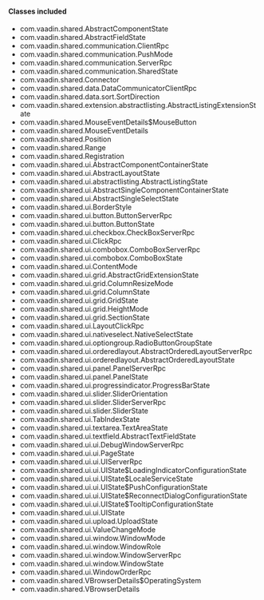 #### Classes included
- com.vaadin.shared.AbstractComponentState
- com.vaadin.shared.AbstractFieldState
- com.vaadin.shared.communication.ClientRpc
- com.vaadin.shared.communication.PushMode
- com.vaadin.shared.communication.ServerRpc
- com.vaadin.shared.communication.SharedState
- com.vaadin.shared.Connector
- com.vaadin.shared.data.DataCommunicatorClientRpc
- com.vaadin.shared.data.sort.SortDirection
- com.vaadin.shared.extension.abstractlisting.AbstractListingExtensionState
- com.vaadin.shared.MouseEventDetails$MouseButton
- com.vaadin.shared.MouseEventDetails
- com.vaadin.shared.Position
- com.vaadin.shared.Range
- com.vaadin.shared.Registration
- com.vaadin.shared.ui.AbstractComponentContainerState
- com.vaadin.shared.ui.AbstractLayoutState
- com.vaadin.shared.ui.abstractlisting.AbstractListingState
- com.vaadin.shared.ui.AbstractSingleComponentContainerState
- com.vaadin.shared.ui.AbstractSingleSelectState
- com.vaadin.shared.ui.BorderStyle
- com.vaadin.shared.ui.button.ButtonServerRpc
- com.vaadin.shared.ui.button.ButtonState
- com.vaadin.shared.ui.checkbox.CheckBoxServerRpc
- com.vaadin.shared.ui.ClickRpc
- com.vaadin.shared.ui.combobox.ComboBoxServerRpc
- com.vaadin.shared.ui.combobox.ComboBoxState
- com.vaadin.shared.ui.ContentMode
- com.vaadin.shared.ui.grid.AbstractGridExtensionState
- com.vaadin.shared.ui.grid.ColumnResizeMode
- com.vaadin.shared.ui.grid.ColumnState
- com.vaadin.shared.ui.grid.GridState
- com.vaadin.shared.ui.grid.HeightMode
- com.vaadin.shared.ui.grid.SectionState
- com.vaadin.shared.ui.LayoutClickRpc
- com.vaadin.shared.ui.nativeselect.NativeSelectState
- com.vaadin.shared.ui.optiongroup.RadioButtonGroupState
- com.vaadin.shared.ui.orderedlayout.AbstractOrderedLayoutServerRpc
- com.vaadin.shared.ui.orderedlayout.AbstractOrderedLayoutState
- com.vaadin.shared.ui.panel.PanelServerRpc
- com.vaadin.shared.ui.panel.PanelState
- com.vaadin.shared.ui.progressindicator.ProgressBarState
- com.vaadin.shared.ui.slider.SliderOrientation
- com.vaadin.shared.ui.slider.SliderServerRpc
- com.vaadin.shared.ui.slider.SliderState
- com.vaadin.shared.ui.TabIndexState
- com.vaadin.shared.ui.textarea.TextAreaState
- com.vaadin.shared.ui.textfield.AbstractTextFieldState
- com.vaadin.shared.ui.ui.DebugWindowServerRpc
- com.vaadin.shared.ui.ui.PageState
- com.vaadin.shared.ui.ui.UIServerRpc
- com.vaadin.shared.ui.ui.UIState$LoadingIndicatorConfigurationState
- com.vaadin.shared.ui.ui.UIState$LocaleServiceState
- com.vaadin.shared.ui.ui.UIState$PushConfigurationState
- com.vaadin.shared.ui.ui.UIState$ReconnectDialogConfigurationState
- com.vaadin.shared.ui.ui.UIState$TooltipConfigurationState
- com.vaadin.shared.ui.ui.UIState
- com.vaadin.shared.ui.upload.UploadState
- com.vaadin.shared.ui.ValueChangeMode
- com.vaadin.shared.ui.window.WindowMode
- com.vaadin.shared.ui.window.WindowRole
- com.vaadin.shared.ui.window.WindowServerRpc
- com.vaadin.shared.ui.window.WindowState
- com.vaadin.shared.ui.WindowOrderRpc
- com.vaadin.shared.VBrowserDetails$OperatingSystem
- com.vaadin.shared.VBrowserDetails
